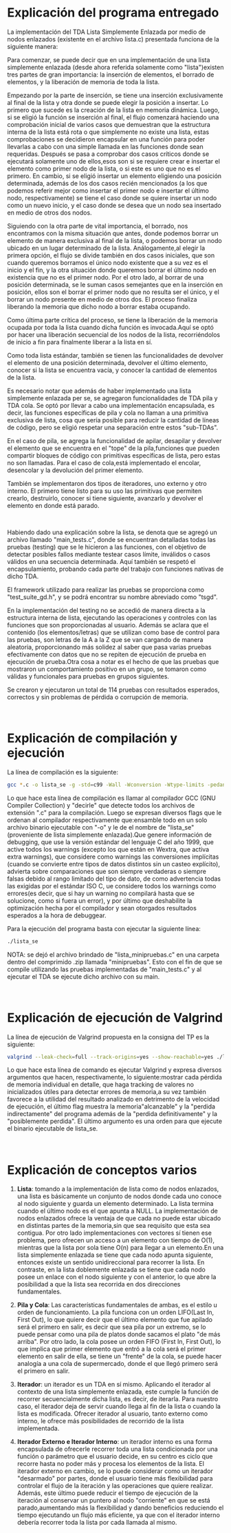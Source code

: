 # Explicación del programa entregado
 
La implementación del TDA Lista Simplemente Enlazada por medio de nodos enlazados (existente en el archivo lista.c) presentada funciona de la siguiente manera:

Para comenzar, se puede decir que en una implementación de una lista simplemente enlazada (desde ahora referida solamente como "lista")existen tres partes de gran importancia: la inserción de elementos, el borrado de elementos, y la liberación de memoria de toda la lista.

Empezando por la parte de inserción, se tiene una inserción exclusivamente al final de la lista y otra donde se puede elegir la posición a insertar. Lo primero que sucede es la creación de la lista en memoria dinámica. Luego, si se eligió la función se inserción al final, el flujo comenzará haciendo una comprobación inicial de varios casos que demuestran que la estructura interna de la lista está rota o que simplemente no existe una lista, estas comprobaciones se decidieron encapsular en una función para poder llevarlas a cabo con una simple llamada en las funciones donde sean requeridas. Después se pasa a comprobar dos casos críticos donde se ejecutará solamente uno de ellos,esos son si se requiere crear e insertar el elemento como primer nodo de la lista, o si este es uno que no es el primero. En cambio, si se eligió insertar un elemento eligiendo una posición determinada, además de los dos casos recién mencionados (a los que podemos referir mejor como insertar el primer nodo e insertar el último nodo, respectivamente) se tiene el caso donde se quiere insertar un nodo como un nuevo inicio, y el caso donde se desea que un nodo sea insertado en medio de otros dos nodos.

Siguiendo con la otra parte de vital importancia, el borrado, nos encontramos con la misma situación que antes, donde podemos borrar un elemento de manera exclusiva al final de la lista, o podemos borrar un nodo ubicado en un lugar determinado de la lista. Análogamente,al elegir la primera opción, el flujo se divide también en dos casos iniciales, que son cuando queremos borramos el único nodo existente que a su vez es el inicio y el fin, y la otra situación donde queremos borrar el último nodo en existencia que no es el primer nodo. Por el otro lado, al borrar de una posición determinada, se le suman casos semejantes que en la inserción en posición, ellos son el borrar el primer nodo que no resulta ser el único, y el borrar un nodo presente en medio de otros dos. El proceso finaliza liberando la memoria que dicho nodo a borrar estaba ocupando.

Como última parte crítica del proceso, se tiene la liberación de la memoria ocupada por toda la lista cuando dicha función es invocada.Aquí se optó por hacer una liberación secuencial de los nodos de la lista, recorriéndolos de inicio a fin para finalmente liberar a la lista en sí.

Como toda lista estándar, también se tienen las funcionalidades de devolver el elemento de una posición determinada, devolver el último elemento, conocer si la lista se encuentra vacía, y conocer la cantidad de elementos de la lista.

Es necesario notar que además de haber implementado una lista simplemente enlazada per se, se agregaron funcionalidades de TDA pila y TDA cola. Se optó por llevar a cabo una implementación encapsulada, es decir, las funciones específicas de pila y cola no llaman a una primitiva exclusiva de lista, cosa que sería posible para reducir la cantidad de líneas de código, pero se eligió respetar una separación entre estos "sub-TDAs".

En el caso de pila, se agrega la funcionalidad de apilar, desapilar y devolver el elemento que se encuentra en el "tope" de la pila,funciones que pueden compartir bloques de código con primitivas específicas de lista, pero estas no son llamadas. Para el caso de cola,está implementado el encolar, desencolar y la devolución del primer elemento.

También se implementaron dos tipos de iteradores, uno externo y otro interno. El primero tiene listo para su uso las primitivas que permiten crearlo, destruirlo, conocer si tiene siguiente, avanzarlo y devolver el elemento en donde está parado.

<br>

Habiendo dado una explicación sobre la lista, se denota que se agregó un archivo llamado "main_tests.c", donde se encuentran detalladas todas las pruebas (testing) que se le hicieron a las funciones, con el objetivo de detectar posibles fallos mediante testear casos límite, inválidos o casos válidos en una secuencia determinada. Aquí también se respetó el encapsulamiento, probando cada parte del trabajo con funciones nativas de dicho TDA.

El framework utilizado para realizar las pruebas se proporciona como "test_suite_gd.h", y se podrá encontrar su nombre abreviado como "tsgd".

En la implementación del testing no se accedió de manera directa a la estructura interna de lista, ejecutando las operaciones y controles con las funciones que son proporcionadas al usuario. Además se aclara que el contenido (los elementos/letras) que se utilizan como base de control para las pruebas, son letras de la A a la Z que se van cargando de manera aleatoria, proporcionando más solidez al saber que pasa varias pruebas efectivamente con datos que no se repiten de ejecución de prueba en ejecución de prueba.Otra cosa a notar es el hecho de que las pruebas que mostraron un comportamiento positivo en un grupo, se tomaron como válidas y funcionales para pruebas en grupos siguientes.

Se crearon y ejecutaron un total de 114 pruebas con resultados esperados, correctos y sin problemas de pérdida o corrupción de memoria.

<br>

# Explicación de compilación y ejecución

La línea de compilación es la siguiente:
	
```bash
gcc *.c -o lista_se -g -std=c99 -Wall -Wconversion -Wtype-limits -pedantic -Werror -O0
```

Lo que hace esta línea de compilación es llamar al compilador GCC (GNU Compiler Collection) y "decirle" que detecte todos los archivos de extensión ".c" para la compilación. Luego se expresan diversos flags que le ordenan al compilador respectivamente que:ensamble todo en un solo archivo binario ejecutable con "-o" y le de el nombre de "lista_se" (proveniente de lista simplemente enlazada).Que genere información de debugging, que use la versión estándar del lenguaje C del año 1999, que active todos los warnings (excepto los que están en Wextra, que activa extra warnings), que considere como warnings las conversiones implícitas (cuando se convierte entre tipos de datos distintos sin un casteo explícito), advierta sobre comparaciones que son siempre verdaderas o siempre falsas debido al rango limitado del tipo de dato, de como advertencia todas las exigidas por el estándar ISO C, ue considere todos los warnings como errores(es decir, que si hay un warning no compilará hasta que se solucione, como si fuera un error), y por último que deshabilite la optimización hecha por el compilador y sean otorgados resultados esperados a la hora de debuggear.

Para la ejecución del programa basta con ejecutar la siguiente línea:

```bash
./lista_se
```

NOTA: se dejó el archivo brindado de "lista_minipruebas.c" en una carpeta dentro del comprimido .zip llamada "minipruebas". Esto con el fin de que se compile utilizando las pruebas implementadas de "main_tests.c" y al ejecutar el TDA se ejecute dicho archivo con su main.

<br>

# Explicación de ejecución de Valgrind

La línea de ejecución de Valgrind propuesta en la consigna del TP es la siguiente:

```bash
valgrind --leak-check=full --track-origins=yes --show-reachable=yes ./lista_se
```
	
Lo que hace esta línea de comando es ejecutar Valgrind y expresa diversos argumentos que hacen, respectivamente, lo siguiente:mostrar cada pérdida de memoria individual en detalle, que haga tracking de valores no inicializados útiles para detectar errores de memoria,a su vez también favorece a la utilidad del resultado analizado en detrimento de la velocidad de ejecución, el último flag muestra la memoria"alcanzable" y la "perdida indirectamente" del programa además de la "perdida definitivamente" y la "posiblemente perdida". El último argumento es una orden para que ejecute el binario ejecutable de lista_se.

<br>

# Explicación de conceptos varios

 1. __Lista__: tomando a la implementación de lista como de nodos enlazados, una lista es básicamente un conjunto de nodos donde cada uno conoce al nodo siguiente y guarda un elemento determinado. La lista termina cuando el último nodo es el que apunta a NULL. La implementación de nodos enlazados ofrece la ventaja de que cada no puede estar ubicado en distintas partes de la memoria,sin que sea requisito que esta sea contigua. Por otro lado implementaciones con vectores sí tienen ese problema, pero ofrecen un acceso a un elemento con tiempo de O(1), mientras que la lista por sola tiene O(n) para llegar a un elemento.En una lista simplemente enlazada se tiene que cada nodo apunta siguiente, entonces existe un sentido unidireccional para recorrer la lista. En contraste, en la lista doblemente enlazada se tiene que cada nodo posee un enlace con el nodo siguiente y con el anterior, lo que abre la posibilidad a que la lista sea recorrida en dos direcciones fundamentales.


 2. __Pila y Cola__: Las características fundamentales de ambas, es el estilo u orden de funcionamiento. La pila funciona con un orden LIFO(Last In, First Out), lo que quiere decir que el último elemento que fue apilado será el primero en salir, es decir que sea pila por un extremo, se lo puede pensar como una pila de platos donde sacamos el plato "de más arriba". Por otro lado, la cola posee un orden FIFO (First In, First Out), lo que implica que primer elemento que entró a la cola será el primer elemento en salir de ella, se tiene un "frente" de la cola, se puede hacer analogía a una cola de supermercado, donde el que llegó primero será el primero en salir.

                
 3. __Iterador__: un iterador es un TDA en sí mismo. Aplicando el iterador al contexto de una lista simplemente enlazada, este cumple la función de recorrer secuencialmente dicha lista, es decir, de iterarla. Para nuestro caso, el iterador deja de servir cuando llega al fin de la lista o cuando la lista es modificada. Ofrecer iterador al usuario, tanto externo como interno, le ofrece más posibilidades de recorrido de la lista implementada.
                

 4. __Iterador Externo e Iterador Interno__: un iterador interno es una forma encapsulada de ofrecerle recorrer toda una lista condicionada por una función o parámetro que el usuario decide, en su centro es ciclo que recorre hasta no poder más y procesa los elementos de la lista. El iterador externo en cambio, se lo puede considerar como un iterador "desarmado" por partes, donde el usuario tiene más flexibilidad para controlar el flujo de la iteración y las operaciones que quiere realizar. Además, este último puede reducir el tiempo de ejecución de la iteración al conservar un puntero al nodo "corriente" en que se está parado,aumentando más la flexibilidad y dando beneficios reduciendo el tiempo ejecutando un flujo más eficiente, ya que con el iterador interno debería recorrer toda la lista por cada llamada al mismo.
